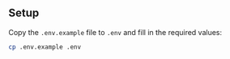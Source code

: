 ## Setup

Copy the `.env.example` file to `.env` and fill in the required values:

```bash
cp .env.example .env
